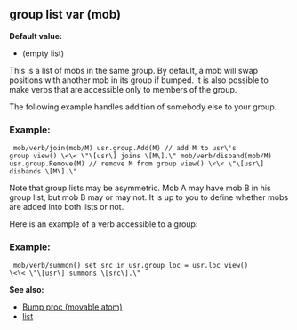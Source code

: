 ## group list var (mob)

**Default value:**
+   (empty list)


This is a list of mobs in the same group. By default, a mob
will swap positions with another mob in its group if bumped. It is also
possible to make verbs that are accessible only to members of the group.


The following example handles addition of somebody else to your
group.
### Example:

```
 mob/verb/join(mob/M) usr.group.Add(M) // add M to usr\'s
group view() \<\< \"\[usr\] joins \[M\].\" mob/verb/disband(mob/M)
usr.group.Remove(M) // remove M from group view() \<\< \"\[usr\]
disbands \[M\].\" 
```
 

Note that group lists may be
asymmetric. Mob A may have mob B in his group list, but mob B may or may
not. It is up to you to define whether mobs are added into both lists or
not. 

Here is an example of a verb accessible to a group:
### Example:

```
 mob/verb/summon() set src in usr.group loc = usr.loc view()
\<\< \"\[usr\] summons \[src\].\" 
```


**See also:**
+   [Bump proc (movable atom)](/ref/atom/movable/proc/Bump.md) 
+   [list](/ref/list.md) <!-- -->